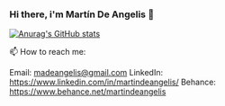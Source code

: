 ### Hi there, i'm Martín De Angelis 👋

[![Anurag's GitHub stats](https://github-readme-stats.vercel.app/api?username=madeangelis)](https://github.com/madeangelis/github-readme-stats)


📫 How to reach me:

Email: madeangelis@gmail.com
LinkedIn: https://www.linkedin.com/in/martindeangelis/
Behance: https://www.behance.net/martindeangelis
<!--
**madeangelis/madeangelis** is a ✨ _special_ ✨ repository because its `README.md` (this file) appears on your GitHub profile.

Here are some ideas to get you started:

- 🔭 I’m currently working on ...
- 🌱 I’m currently learning ...
- 👯 I’m looking to collaborate on ...
- 🤔 I’m looking for help with ...
- 💬 Ask me about ...
- 📫 How to reach me: ...
- 😄 Pronouns: ...
- ⚡ Fun fact: ...
-->

